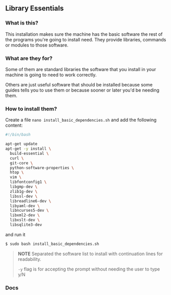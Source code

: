 ## Library Essentials

### What is this?

This installation makes sure the machine has the basic software the rest of the programs you're going to install need. They provide libraries, commands or modules to those software.

### What are they for?

Some of them are standard libraries the software that you install in your machine is going to need to work correctly.

Others are just useful software that should be installed because some guides tells you to use them or because sooner or later you'd be needing them.

### How to install them?

Create a file `nano install_basic_dependencies.sh` and add the following content:

```bash
#!/bin/bash

apt-get update
apt-get -y install \
  build-essential \
  curl \
  git-core \
  python-software-properties \
  htop \
  vim \
  libfontconfig1 \
  libgmp-dev \
  zlib1g-dev \
  libssl-dev \
  libreadline6-dev \
  libyaml-dev \
  libncurses5-dev \
  libxml2-dev \
  libxslt-dev \
  libsqlite3-dev
```

and run it

```bash
$ sudo bash install_basic_dependencies.sh
```

> **NOTE**
> Separated the software list to install with continuation lines for readability.
>
> `-y` flag is for accepting the prompt without needing the user to type y/N

### Docs
